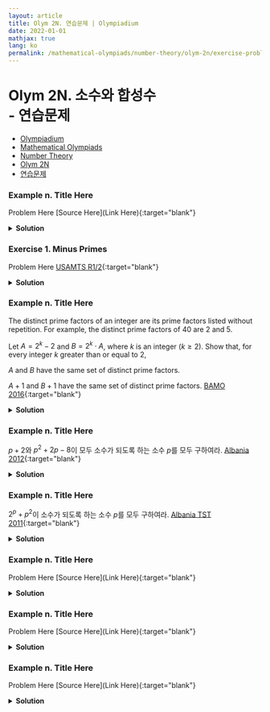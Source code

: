 ```yaml
---
layout: article
title: Olym 2N. 연습문제 | Olympiadium
date: 2022-01-01
mathjax: true
lang: ko
permalink: /mathematical-olympiads/number-theory/olym-2n/exercise-problems/
---
```

# Olym 2N. 소수와 합성수 <br> <ssup> - 연습문제</ssup>

<ul class="breadcrumb">
	<li><a href="{{ site.baseurl }}/">Olympiadium</a></li> 
	<li><a href="{{ site.baseurl }}/mathematical-olympiads/">Mathematical Olympiads</a></li> 
	<li><a href="{{ site.baseurl }}/mathematical-olympiads/number-theory/">Number Theory</a></li> 
	<li><a href="{{ site.baseurl }}/mathematical-olympiads/number-theory/olym-2n/">Olym 2N</a></li> 
	<li><a href="{{ site.baseurl }}/mathematical-olympiads/number-theory/olym-2n/exercise-problems/">연습문제</a></li>
</ul>


### Example n. Title Here
<skyblueboard> Problem Here </skyblueboard>
[Source Here](Link Here){:target="blank"}
<pinkborder><details>
<summary><b>Solution</b></summary>
Solution Here. 
</details></pinkborder>

### Exercise 1. Minus Primes
<skyblueboard> Problem Here </skyblueboard>
[USAMTS R1/2](https://artofproblemsolving.com/community/c123h613285p3648163){:target="blank"}
<pinkborder><details>
<summary><b>Solution</b></summary>
Solution Here. 
</details></pinkborder>

### Example n. Title Here
<skyblueboard> The distinct prime factors of an integer are its prime factors listed without repetition. For example, the distinct prime factors of $40$ are $2$ and $5$.

Let $A=2^k - 2$ and $B= 2^k \cdot A$, where $k$ is an integer ($k \ge 2$).
Show that, for every integer $k$ greater than or equal to $2$,

$A$ and $B$ have the same set of distinct prime factors.

$A+1$ and $B+1$ have the same set of distinct prime factors. </skyblueboard>
[BAMO 2016](https://artofproblemsolving.com/community/c6h1203225){:target="blank"}
<pinkborder><details>
<summary><b>Solution</b></summary>
Solution Here. 
</details></pinkborder>

### Example n. Title Here
<skyblueboard> $p+2$와 $p^2+2p-8$이 모두 소수가 되도록 하는 소수 $p$를 모두 구하여라. </skyblueboard>
[Albania 2012](https://artofproblemsolving.com/community/c6h472768){:target="blank"}
<!--grade: 2, difficulty: 2-->
<pinkborder><details>
<summary><b>Solution</b></summary>
Solution Here. 
</details></pinkborder>

### Example n. Title Here
<skyblueboard> $2^p+p^2$이 소수가 되도록 하는 소수 $p$를 모두 구하여라. </skyblueboard>
[Albania TST 2011](https://artofproblemsolving.com/community/c6h408613){:target="blank"}
<pinkborder><details>
<summary><b>Solution</b></summary>
Solution Here. 
</details></pinkborder>

### Example n. Title Here
<skyblueboard> Problem Here </skyblueboard>
[Source Here](Link Here){:target="blank"}
<pinkborder><details>
<summary><b>Solution</b></summary>
Solution Here. 
</details></pinkborder>

### Example n. Title Here
<skyblueboard> Problem Here </skyblueboard>
[Source Here](Link Here){:target="blank"}
<pinkborder><details>
<summary><b>Solution</b></summary>
Solution Here. 
</details></pinkborder>

### Example n. Title Here
<skyblueboard> Problem Here </skyblueboard>
[Source Here](Link Here){:target="blank"}
<pinkborder><details>
<summary><b>Solution</b></summary>
Solution Here. 
</details></pinkborder>
